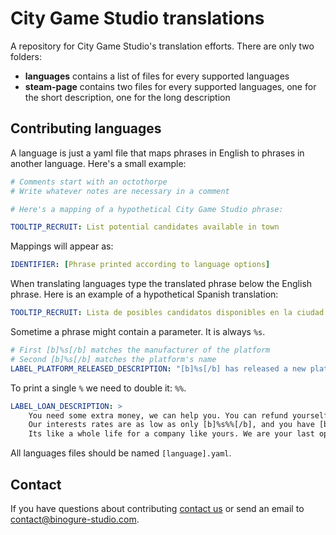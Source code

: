 # City Game Studio translations

A repository for City Game Studio's translation efforts. There are only two folders:

- **languages** contains a list of files for every supported languages
- **steam-page** contains two files for every supported languages, one for the short description, one for the long description

## Contributing languages

A language is just a yaml file that maps phrases in English to phrases in another
language. Here's a small example:

```yaml
# Comments start with an octothorpe
# Write whatever notes are necessary in a comment

# Here's a mapping of a hypothetical City Game Studio phrase:

TOOLTIP_RECRUIT: List potential candidates available in town
```

Mappings will appear as:

```yaml
IDENTIFIER: [Phrase printed according to language options]
```

When translating languages type the translated phrase below the English phrase.
Here is an example of a hypothetical Spanish translation:

```yaml
TOOLTIP_RECRUIT: Lista de posibles candidatos disponibles en la ciudad.
```

Sometime a phrase might contain a parameter. It is always `%s`.

```yaml
# First [b]%s[/b] matches the manufacturer of the platform
# Second [b]%s[/b] matches the platform's name
LABEL_PLATFORM_RELEASED_DESCRIPTION: "[b]%s[/b] has released a new platform: '%s'"
```

To print a single `%` we need to double it: `%%`.

```yaml
LABEL_LOAN_DESCRIPTION: >
    You need some extra money, we can help you. You can refund yourself with a loan of [b]%s$[/b].
    Our interests rates are as low as only [b]%s%%[/b], and you have [b]%s[/b] weeks to repay.
    Its like a whole life for a company like yours. We are your last option, let yourself be tempted.
```
All languages files should be named `[language].yaml`.

## Contact

If you have questions about contributing [contact us](https://www.binogure-studio.com)
or send an email to contact@binogure-studio.com.
